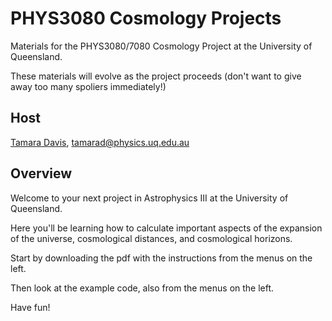 # PHYS3080 Cosmology Projects

Materials for the PHYS3080/7080 Cosmology Project at the University of Queensland.

These materials will evolve as the project proceeds (don't want to give away too many spoliers immediately!)

## Host

[Tamara Davis](https://people.smp.uq.edu.au/TamaraDavis/), 
[tamarad@physics.uq.edu.au](mailto:tamarad@physics.uq.edu.au)

## Overview

Welcome to your next project in Astrophysics III at the University of Queensland. 

Here you'll be learning how to calculate important aspects of the expansion of the universe, cosmological distances, and cosmological horizons.

Start by downloading the pdf with the instructions from the menus on the left. 

Then look at the example code, also from the menus on the left. 

Have fun! 
 
